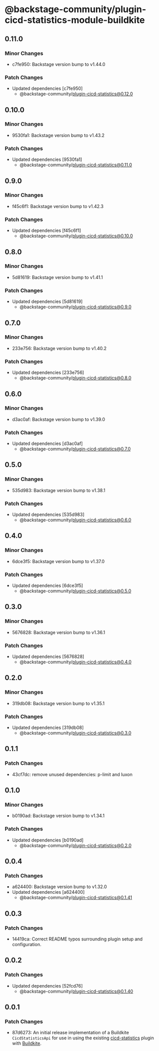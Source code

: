 # @backstage-community/plugin-cicd-statistics-module-buildkite

## 0.11.0

### Minor Changes

- c7fe950: Backstage version bump to v1.44.0

### Patch Changes

- Updated dependencies [c7fe950]
  - @backstage-community/plugin-cicd-statistics@0.12.0

## 0.10.0

### Minor Changes

- 9530fa1: Backstage version bump to v1.43.2

### Patch Changes

- Updated dependencies [9530fa1]
  - @backstage-community/plugin-cicd-statistics@0.11.0

## 0.9.0

### Minor Changes

- f45c6f1: Backstage version bump to v1.42.3

### Patch Changes

- Updated dependencies [f45c6f1]
  - @backstage-community/plugin-cicd-statistics@0.10.0

## 0.8.0

### Minor Changes

- 5d81619: Backstage version bump to v1.41.1

### Patch Changes

- Updated dependencies [5d81619]
  - @backstage-community/plugin-cicd-statistics@0.9.0

## 0.7.0

### Minor Changes

- 233e756: Backstage version bump to v1.40.2

### Patch Changes

- Updated dependencies [233e756]
  - @backstage-community/plugin-cicd-statistics@0.8.0

## 0.6.0

### Minor Changes

- d3ac0af: Backstage version bump to v1.39.0

### Patch Changes

- Updated dependencies [d3ac0af]
  - @backstage-community/plugin-cicd-statistics@0.7.0

## 0.5.0

### Minor Changes

- 535d983: Backstage version bump to v1.38.1

### Patch Changes

- Updated dependencies [535d983]
  - @backstage-community/plugin-cicd-statistics@0.6.0

## 0.4.0

### Minor Changes

- 6dce3f5: Backstage version bump to v1.37.0

### Patch Changes

- Updated dependencies [6dce3f5]
  - @backstage-community/plugin-cicd-statistics@0.5.0

## 0.3.0

### Minor Changes

- 5676828: Backstage version bump to v1.36.1

### Patch Changes

- Updated dependencies [5676828]
  - @backstage-community/plugin-cicd-statistics@0.4.0

## 0.2.0

### Minor Changes

- 319db08: Backstage version bump to v1.35.1

### Patch Changes

- Updated dependencies [319db08]
  - @backstage-community/plugin-cicd-statistics@0.3.0

## 0.1.1

### Patch Changes

- 43cf7dc: remove unused dependencies: p-limit and luxon

## 0.1.0

### Minor Changes

- b0190ad: Backstage version bump to v1.34.1

### Patch Changes

- Updated dependencies [b0190ad]
  - @backstage-community/plugin-cicd-statistics@0.2.0

## 0.0.4

### Patch Changes

- a624400: Backstage version bump to v1.32.0
- Updated dependencies [a624400]
  - @backstage-community/plugin-cicd-statistics@0.1.41

## 0.0.3

### Patch Changes

- 14419ca: Correct README typos surrounding plugin setup and configuration.

## 0.0.2

### Patch Changes

- Updated dependencies [52fcd76]
  - @backstage-community/plugin-cicd-statistics@0.1.40

## 0.0.1

### Patch Changes

- 87d6273: An initial release implementation of a Buildkite `CicdStatisticsApi` for use in using the existing [cicd-statistics](https://github.com/backstage/community-plugins/tree/main/workspaces/cicd-statistics/plugins/cicd-statistics) plugin with [Buildkite](https://buildkite.com/).
